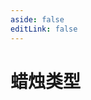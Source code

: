 ```yaml
---
aside: false
editLink: false
---
```


# 蜡烛类型

<script setup>
import Chart from '../components/sample/candle-type/index.vue'
</script>
<Chart/>

<!--@include: @/components/sample/candle-type/index.md-->